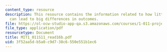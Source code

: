 ```yaml
---
content_type: resource
description: This resource contains the information related to how little mistakes
  can lead to big differences in outcomes.
file: https://ol-ocw-studio-app-qa.s3.amazonaws.com/courses/1-011-project-evaluation-spring-2011/3f52aa5db5a0c9d738c6550e551b1ec6_MIT1_011S11_read16b.pdf
file_type: application/pdf
resourcetype: Document
title: MIT1_011S11_read16b.pdf
uid: 3f52aa5d-b5a0-c9d7-38c6-550e551b1ec6
---
```

